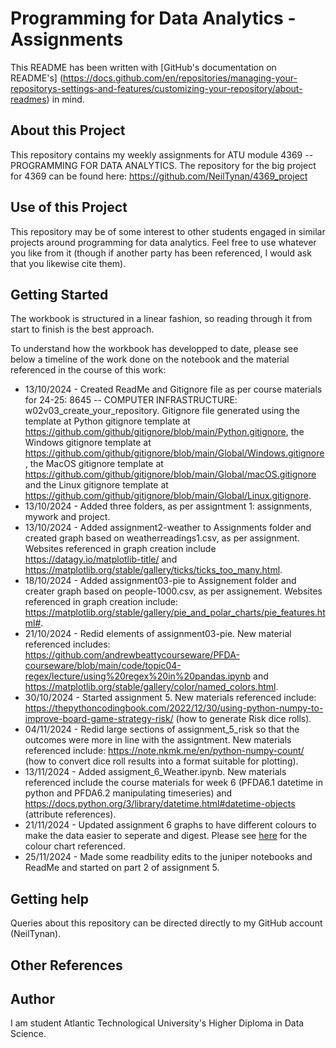 # Programming for Data Analytics - Assignments

This README has been written with [GitHub's documentation on README's] (https://docs.github.com/en/repositories/managing-your-repositorys-settings-and-features/customizing-your-repository/about-readmes) in mind.

## About this Project

This repository contains my weekly assignments for ATU module 4369 -- PROGRAMMING FOR DATA ANALYTICS. The repository for the big project for 4369 can be found here: https://github.com/NeilTynan/4369_project

## Use of this Project

This repository may be of some interest to other students engaged in similar projects around programming for data analytics. Feel free to use whatever you like from it (though if another party has been referenced, I would ask that you likewise cite them).

## Getting Started

The workbook is structured in a linear fashion, so reading through it from start to finish is the best approach.

To understand how the workbook has developped to date, please see below a timeline of the work done on the notebook and the material referenced in the course of this work:

- 13/10/2024 - Created ReadMe and Gitignore file as per course materials for 24-25: 8645 -- COMPUTER INFRASTRUCTURE: w02v03_create_your_repository. Gitignore file generated using the template at Python gitignore template at https://github.com/github/gitignore/blob/main/Python.gitignore, the Windows gitignore template at https://github.com/github/gitignore/blob/main/Global/Windows.gitignore, the MacOS gitignore template at https://github.com/github/gitignore/blob/main/Global/macOS.gitignore and the Linux gitignore template at https://github.com/github/gitignore/blob/main/Global/Linux.gitignore.
- 13/10/2024 - Added three folders, as per assigntment 1: assignments, mywork and project.
- 13/10/2024 - Added assignment2-weather to Assignments folder and created graph based on weatherreadings1.csv, as per assignment. Websites referenced in graph creation include https://datagy.io/matplotlib-title/ and https://matplotlib.org/stable/gallery/ticks/ticks_too_many.html.
- 18/10/2024 - Added assignment03-pie to Assignement folder and creater graph based on people-1000.csv, as per assignement. Websites referenced in graph creation include: https://matplotlib.org/stable/gallery/pie_and_polar_charts/pie_features.html#.
- 21/10/2024 - Redid elements of assignment03-pie. New material referenced includes: https://github.com/andrewbeattycourseware/PFDA-courseware/blob/main/code/topic04-regex/lecture/using%20regex%20in%20pandas.ipynb and https://matplotlib.org/stable/gallery/color/named_colors.html. 
- 30/10/2024 - Started assignment 5. New materials referenced include: https://thepythoncodingbook.com/2022/12/30/using-python-numpy-to-improve-board-game-strategy-risk/ (how to generate Risk dice rolls).
- 04/11/2024 - Redid large sections of assignment_5_risk so that the outcomes were more in line with the assigntment. New materials referenced include: https://note.nkmk.me/en/python-numpy-count/ (how to convert dice roll results into a format suitable for plotting).
- 13/11/2024 - Added assigment_6_Weather.ipynb. New materials referenced include the course materials for week 6 (PFDA6.1 datetime in python and PFDA6.2 manipulating timeseries) and https://docs.python.org/3/library/datetime.html#datetime-objects (attribute references).
- 21/11/2024 - Updated assignment 6 graphs to have different colours to make the data easier to seperate and digest. Please see [here](https://miro.medium.com/v2/resize:fit:800/1*zm6zVTIEvf9uZ0cE4n0Ogg.png) for the colour chart referenced.
- 25/11/2024 - Made some readbility edits to the juniper notebooks and ReadMe and started on part 2 of assignment 5.

## Getting help

Queries about this repository can be directed directly to my GitHub account (NeilTynan).

## Other References


## Author

I am student Atlantic Technological University's Higher Diploma in Data Science.
